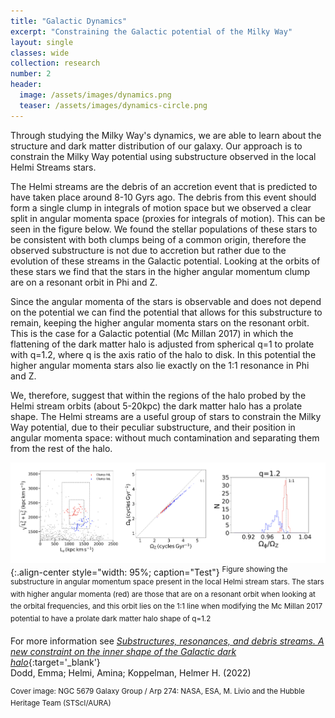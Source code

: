 ```yaml
---
title: "Galactic Dynamics"
excerpt: "Constraining the Galactic potential of the Milky Way"
layout: single
classes: wide
collection: research
number: 2
header:
  image: /assets/images/dynamics.png
  teaser: /assets/images/dynamics-circle.png
---
```


Through studying the Milky Way's dynamics, we are able to learn about the structure and dark matter distribution of our galaxy. Our approach is to constrain the Milky Way potential using substructure observed in the local Helmi Streams stars. 

The Helmi streams are the debris of an accretion event that is predicted to have taken place around 8-10 Gyrs ago. The debris from this event should form a single clump in integrals of motion space but we observed a clear split in angular momenta space (proxies for integrals of motion). This can be seen in the figure below. We found the stellar populations of these stars to be consistent with both clumps being of a common origin, therefore the observed substructure is not due to accretion but rather due to the evolution of these streams in the Galactic potential. Looking at the orbits of these stars we find that the stars in the higher angular momentum clump are on a resonant orbit in Phi and Z. 

Since the angular momenta of the stars is observable and does not depend on the potential we can find the potential that allows for this substructure to remain, keeping the higher angular momenta stars on the resonant orbit. This is the case for a Galactic potential (Mc Millan 2017) in which the flattening of the dark matter halo is adjusted from spherical q=1 to prolate with q=1.2, where q is the axis ratio of the halo to disk. In this potential the higher angular momenta stars also lie exactly on the 1:1 resonance in Phi and Z. 

We, therefore, suggest that within the regions of the halo probed by the Helmi stream orbits (about 5-20kpc) the dark matter halo has a prolate shape. The Helmi streams are a useful group of stars to constrain the Milky Way potential, due to their peculiar substructure, and their position in angular momenta space: without much contamination and separating them from the rest of the halo.

![Helmi Streams Substructure](/assets/images/HS_clumps.png){:.align-center style="width: 95%; caption="Test"}
<sup>Figure showing the substructure in angular momentum space present in the local Helmi stream stars. The stars with higher angular momenta (red) are those that are on a resonant orbit when looking at the orbital frequencies, and this orbit lies on the 1:1 line when modifying the Mc Millan 2017 potential to have a prolate dark matter halo shape of q=1.2</sup>

For more information see [*Substructures, resonances, and debris streams. A new constraint on the inner shape of the Galactic dark halo*](https://ui.adsabs.harvard.edu/abs/2022A&A...659A..61D/abstract){:target='_blank'} <br/> Dodd, Emma; Helmi, Amina; Koppelman, Helmer H. (2022)
    

<sup>Cover image: NGC 5679 Galaxy Group / Arp 274: NASA, ESA, M. Livio and the Hubble Heritage Team (STScI/AURA)</sup>



